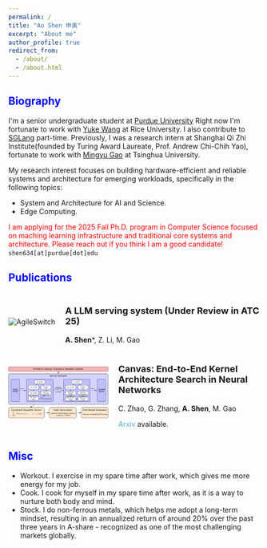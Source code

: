 ```yaml
---
permalink: /
title: "Ao Shen 申奥"
excerpt: "About me"
author_profile: true
redirect_from: 
  - /about/
  - /about.html
---
```

<h2 class="col">
<font color=blue>Biography</font>
</h2>

I'm a senior undergraduate student at <a href="https://www.purdue.edu/">Purdue University</a> Right now I'm fortunate to work with <a href="https://www.wang-yuke.com/about-me">Yuke Wang</a> at Rice University. I also contribute to <a href="https://github.com/sgl-project/sglang">SGLang</a> part-time. Previously, I was a research intern at Shanghai Qi Zhi Institute(founded by Turing Award Laureate, Prof. Andrew Chi-Chih Yao), fortunate to work with <a href="http://people.iiis.tsinghua.edu.cn/~gaomy/">Mingyu Gao</a> at Tsinghua University.

My research interest focuses on building hardware-efficient and reliable systems and architecture for emerging workloads, specifically in the following topics:
<ul>
    <li>System and Architecture for AI and Science.</li>
    <li>Edge Computing.</li>
</ul>

<span style="color: red;">I am applying for the 2025 Fall Ph.D. program in Computer Science focused on maching learning infrastructure and traditional core systems and architecture. Please reach out if you think I am a good candidate!  </span> `shen634[at]purdue[dot]edu`
<h2 class="col">
<font color=blue>Publications</font>
</h2>

<div style="display: flex; align-items: center;">

<div style="flex-shrink: 0; margin-right: 20px;">

<img src="../images/system_architecture_01.png" alt="AgileSwitch" style="max-width: 200px;">

</div>

<div>

<h3 style="font-size: 18px; font-weight: bold; margin-bottom: 10px;">

A LLM serving system (Under Review in ATC 25)

</h3>

<div style="font-size: 14px; margin-bottom: 10px;">

<b>A. Shen</b>*, Z. Li, M. Gao

</div>

<div style="font-size: 14px; margin-bottom: 10px;">


</div>

</div>

</div>

<div style="display: flex; align-items: center;">

<div style="flex-shrink: 0; margin-right: 20px;">

<img src="../images/overview_00.png" alt="Canvas" style="max-width: 200px;">

</div>

<div>

<h3 style="font-size: 18px; font-weight: bold; margin-bottom: 10px;">

Canvas: End-to-End Kernel Architecture Search in Neural Networks

</h3>

<div style="font-size: 14px; margin-bottom: 10px;">

C. Zhao,  G. Zhang, <b>A. Shen</b>, M. Gao

</div>

<div style="font-size: 14px; margin-bottom: 10px;">


</div>

<div style="font-size: 14px; margin-top: 10px;">


<a href="https://arxiv.org/abs/2304.07741" style="text-decoration: none; color: #52ADC8;">Arxiv</a> available.

</div>

</div>

</div>
<h2 class="col">
<font color=blue>Misc</font>
</h2>

<ul>
    <li>Workout. I exercise in my spare time after work, which gives me more energy for my job.</li>
    <li>Cook. I cook for myself in my spare time after work, as it is a way to nurture both body and mind.</li>
    <li>Stock. I do non-ferrous metals, which helps me adopt a long-term mindset, resulting in an annualized return of around 20% over the past three years in A-share - recognized as one of the most challenging markets globally.</li>
</ul>